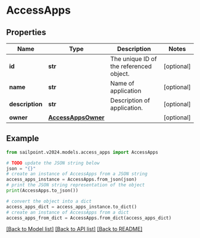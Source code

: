 # AccessApps


## Properties

Name | Type | Description | Notes
------------ | ------------- | ------------- | -------------
**id** | **str** | The unique ID of the referenced object. | [optional] 
**name** | **str** | Name of application | [optional] 
**description** | **str** | Description of application. | [optional] 
**owner** | [**AccessAppsOwner**](AccessAppsOwner.md) |  | [optional] 

## Example

```python
from sailpoint.v2024.models.access_apps import AccessApps

# TODO update the JSON string below
json = "{}"
# create an instance of AccessApps from a JSON string
access_apps_instance = AccessApps.from_json(json)
# print the JSON string representation of the object
print(AccessApps.to_json())

# convert the object into a dict
access_apps_dict = access_apps_instance.to_dict()
# create an instance of AccessApps from a dict
access_apps_from_dict = AccessApps.from_dict(access_apps_dict)
```
[[Back to Model list]](../README.md#documentation-for-models) [[Back to API list]](../README.md#documentation-for-api-endpoints) [[Back to README]](../README.md)


